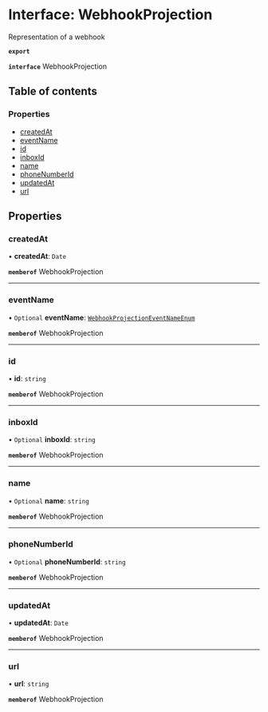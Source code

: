 # Interface: WebhookProjection

Representation of a webhook

**`export`**

**`interface`** WebhookProjection

## Table of contents

### Properties

- [createdAt](WebhookProjection.md#createdat)
- [eventName](WebhookProjection.md#eventname)
- [id](WebhookProjection.md#id)
- [inboxId](WebhookProjection.md#inboxid)
- [name](WebhookProjection.md#name)
- [phoneNumberId](WebhookProjection.md#phonenumberid)
- [updatedAt](WebhookProjection.md#updatedat)
- [url](WebhookProjection.md#url)

## Properties

### <a id="createdat" name="createdat"></a> createdAt

• **createdAt**: `Date`

**`memberof`** WebhookProjection

___

### <a id="eventname" name="eventname"></a> eventName

• `Optional` **eventName**: [`WebhookProjectionEventNameEnum`](../enums/WebhookProjectionEventNameEnum.md)

**`memberof`** WebhookProjection

___

### <a id="id" name="id"></a> id

• **id**: `string`

**`memberof`** WebhookProjection

___

### <a id="inboxid" name="inboxid"></a> inboxId

• `Optional` **inboxId**: `string`

**`memberof`** WebhookProjection

___

### <a id="name" name="name"></a> name

• `Optional` **name**: `string`

**`memberof`** WebhookProjection

___

### <a id="phonenumberid" name="phonenumberid"></a> phoneNumberId

• `Optional` **phoneNumberId**: `string`

**`memberof`** WebhookProjection

___

### <a id="updatedat" name="updatedat"></a> updatedAt

• **updatedAt**: `Date`

**`memberof`** WebhookProjection

___

### <a id="url" name="url"></a> url

• **url**: `string`

**`memberof`** WebhookProjection
